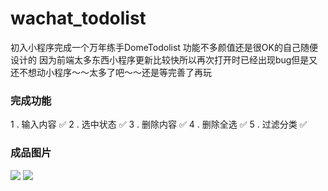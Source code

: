 # wachat_todolist
初入小程序完成一个万年练手DomeTodolist
功能不多颜值还是很OK的自己随便设计的
因为前端太多东西小程序更新比较快所以再次打开时已经出现bug但是又还不想动小程序～～太多了吧～～还是等完善了再玩

### 完成功能
1 . 输入内容	✅
2 . 选中状态	✅
3 . 删除内容	✅
4 . 删除全选	✅
5 . 过滤分类	✅
### 成品图片
![](https://github.com/ragnar-document/Document-dish/blob/master/images/todos.png?raw=true)
![](https://github.com/ragnar-document/Document-dish/blob/master/images/todos1.png?raw=true)
